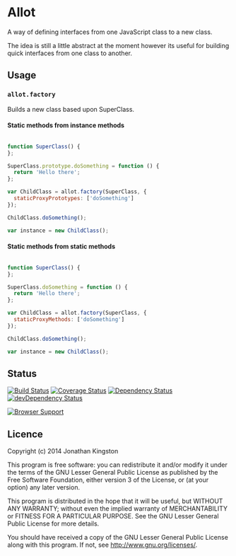 # Allot

A way of defining interfaces from one JavaScript class to a new class.

The idea is still a little abstract at the moment however its useful for building quick interfaces from one class to another.

## Usage


### `allot.factory`
  Builds a new class based upon SuperClass.


#### Static methods from instance methods

```js

function SuperClass() {
};

SuperClass.prototype.doSomething = function () {
  return 'Hello there';
};

var ChildClass = allot.factory(SuperClass, {
  staticProxyPrototypes: ['doSomething']
});

ChildClass.doSomething();

var instance = new ChildClass();

```

#### Static methods from static methods

```js

function SuperClass() {
};

SuperClass.doSomething = function () {
  return 'Hello there';
};

var ChildClass = allot.factory(SuperClass, {
  staticProxyMethods: ['doSomething']
});

ChildClass.doSomething();

var instance = new ChildClass();

```




## Status

[![Build Status](https://travis-ci.org/jonathanKingston/allot.png?branch=master)](https://travis-ci.org/jonathanKingston/allot)
[![Coverage Status](https://coveralls.io/repos/jonathanKingston/allot/badge.png)](https://coveralls.io/r/jonathanKingston/allot)
[![Dependency Status](https://david-dm.org/jonathankingston/allot.png)](https://david-dm.org/jonathankingston/allot)
[![devDependency Status](https://david-dm.org/jonathankingston/allot/dev-status.png)](https://david-dm.org/jonathankingston/allot#info=devDependencies)

[![Browser Support](http://ci.testling.com/jonathanKingston/allot.png)](http://ci.testling.com/jonathanKingston/allot)

## Licence

Copyright (c) 2014 Jonathan Kingston

This program is free software: you can redistribute it and/or modify
it under the terms of the GNU Lesser General Public License as published by
the Free Software Foundation, either version 3 of the License, or
(at your option) any later version.

This program is distributed in the hope that it will be useful,
but WITHOUT ANY WARRANTY; without even the implied warranty of
MERCHANTABILITY or FITNESS FOR A PARTICULAR PURPOSE.  See the
GNU Lesser General Public License for more details.

You should have received a copy of the GNU Lesser General Public License
along with this program.  If not, see <http://www.gnu.org/licenses/>.
